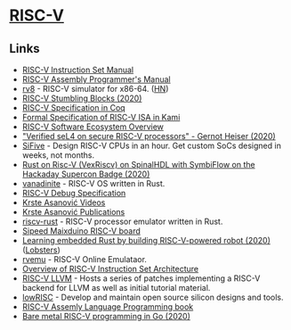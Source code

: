 # [RISC-V](https://en.wikipedia.org/wiki/RISC-V)

## Links

- [RISC-V Instruction Set Manual](https://github.com/riscv/riscv-isa-manual)
- [RISC-V Assembly Programmer's Manual](https://github.com/riscv/riscv-asm-manual/blob/master/riscv-asm.md)
- [rv8](https://github.com/rv8-io/rv8) - RISC-V simulator for x86-64. ([HN](https://news.ycombinator.com/item?id=21802302))
- [RISC-V Stumbling Blocks (2020)](https://x86.lol/generic/2020/01/01/riscv-intro.html)
- [RISC-V Specification in Coq](https://github.com/mit-plv/riscv-coq)
- [Formal Specification of RISC-V ISA in Kami](https://github.com/sifive/RiscvSpecFormal)
- [RISC-V Software Ecosystem Overview](https://github.com/riscv/riscv-software-list#readme)
- ["Verified seL4 on secure RISC-V processors" - Gernot Heiser (2020)](https://www.youtube.com/watch?v=wJ96s3pNtI0)
- [SiFive](https://www.sifive.com/) - Design RISC-V CPUs in an hour. Get custom SoCs designed in weeks, not months.
- [Rust on Risc-V (VexRiscv) on SpinalHDL with SymbiFlow on the Hackaday Supercon Badge (2020)](https://craigjb.com/2020/01/22/ecp5/)
- [vanadinite](https://github.com/repnop/vanadinite) - RISC-V OS written in Rust.
- [RISC-V Debug Specification](https://github.com/riscv/riscv-debug-spec)
- [Krste Asanović Videos](https://people.eecs.berkeley.edu/~krste/videos.html)
- [Krste Asanović Publications](https://people.eecs.berkeley.edu/~krste/publications.html)
- [riscv-rust](https://github.com/takahirox/riscv-rust) - RISC-V processor emulator written in Rust.
- [Sipeed Maixduino RISC-V board](http://www.ulisp.com/show?30X8)
- [Learning embedded Rust by building RISC-V-powered robot (2020)](https://k155la3.blog/2020/03/21/learning-embedded-rust-by-building-riscv-powered-robot-part-1/) ([Lobsters](https://lobste.rs/s/ar5lfs/learning_embedded_rust_by_building_risc_v))
- [rvemu](https://github.com/d0iasm/rvemu) - RISC-V Online Emulataor.
- [Overview of RISC-V Instruction Set Architecture](https://web.cecs.pdx.edu/~harry/riscv/)
- [RISC-V LLVM](https://github.com/lowRISC/riscv-llvm) - Hosts a series of patches implementing a RISC-V backend for LLVM as well as initial tutorial material.
- [lowRISC](https://www.lowrisc.org/) - Develop and maintain open source silicon designs and tools.
- [RISC-V Assemly Language Programming book](https://github.com/johnwinans/rvalp)
- [Bare metal RISC-V programming in Go (2020)](https://embeddedgo.github.io/2020/05/31/bare_metal_programming_risc-v_in_go.html)

